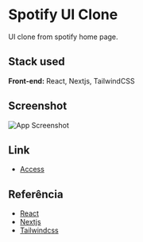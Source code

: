 
# Spotify UI Clone
UI clone from spotify home page.


## Stack used

**Front-end:** React, Nextjs, TailwindCSS



## Screenshot

![App Screenshot](https://www.old.mfdev.com.br/wp-content/uploads/2023/04/spotify-1024x513.png)

## Link
 - [Access](https://tailwind-spotify-mocha.vercel.app)


## Referência

 - [React](https://react.dev/)
 - [Nextjs](https://nextjs.org/docs/getting-started)
 - [Tailwindcss](https://tailwindcss.com/)

